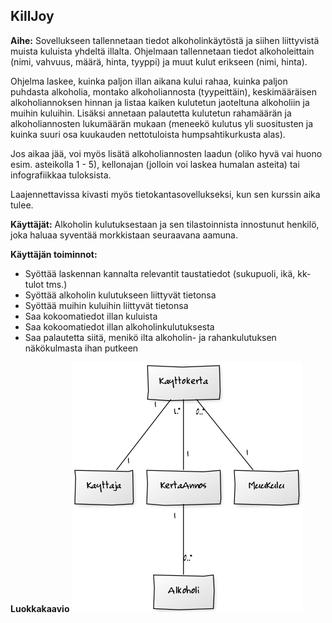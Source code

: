 ## KillJoy

**Aihe:** Sovellukseen tallennetaan tiedot alkoholinkäytöstä ja siihen liittyvistä muista kuluista yhdeltä illalta. Ohjelmaan tallennetaan tiedot alkoholeittain (nimi, vahvuus, määrä, hinta, tyyppi) ja muut kulut erikseen (nimi, hinta).

Ohjelma laskee, kuinka paljon illan aikana kului rahaa, kuinka paljon puhdasta alkoholia, montako alkoholiannosta (tyypeittäin), keskimääräisen alkoholiannoksen hinnan ja listaa kaiken kulutetun jaoteltuna alkoholiin ja muihin kuluihin. Lisäksi annetaan palautetta kulutetun rahamäärän ja alkoholiannosten lukumäärän mukaan (meneekö kulutus yli suositusten ja kuinka suuri osa kuukauden nettotuloista humpsahtikurkusta alas).

Jos aikaa jää, voi myös lisätä alkoholiannosten laadun (oliko hyvä vai huono esim. asteikolla 1 - 5), kellonajan (jolloin voi laskea humalan asteita) tai infografiikkaa tuloksista.  

Laajennettavissa kivasti myös tietokantasovellukseksi, kun sen kurssin aika tulee. 

**Käyttäjät:** Alkoholin kulutuksestaan ja sen tilastoinnista innostunut henkilö, joka haluaa syventää morkkistaan seuraavana aamuna.

**Käyttäjän toiminnot:**
* Syöttää laskennan kannalta relevantit taustatiedot (sukupuoli, ikä, kk-tulot tms.)
* Syöttää alkoholin kulutukseen liittyvät tietonsa
* Syöttää muihin kuluihin liittyvät tietonsa
* Saa kokoomatiedot illan kuluista
* Saa kokoomatiedot illan alkoholinkulutuksesta
* Saa palautetta siitä, menikö ilta alkoholin- ja rahankulutuksen näkökulmasta ihan putkeen 

**Luokkakaavio**
![Luokkakaavio](https://github.com/annapiir/killjoy/blob/master/dokumentaatio/luokkakaavio.png)

